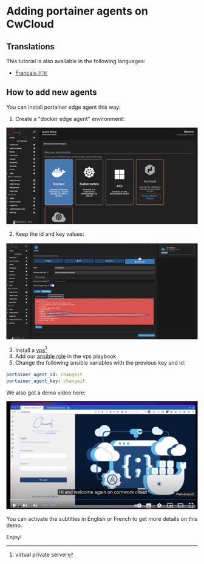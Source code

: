 # Adding portainer agents on CwCloud

## Translations

This tutorial is also available in the following languages:
* [Français 🇫🇷](../../translations/fr/tutorials/portainer/agent.md)

## How to add new agents

You can install portainer edge agent this way:

1. Create a "docker edge agent" environment:

![portainer_edge_agent_1](../../img/portainer_edge_agent_1.png)

2. Keep the id and key values:

![portainer_edge_agent_2](../../img/portainer_edge_agent_2.png)

3. Install a [vps[^1]](../../vps.md)
4. Add our [ansible role](https://gitlab.comwork.io/oss/ansible-iac/portainer/ansible-portainer-agent) in the vps playbook
5. Change the following ansible variables with the previous key and id:

```yaml
portainer_agent_id: changeit
portainer_agent_key: changeit
```

We also got a demo video here:

[![portainer_agent_demo](../../img/portainer_agent_demo.png)](https://youtu.be/iYK2cwHQh1A)

You can activate the subtitles in English or French to get more details on this demo.

Enjoy!

[^1]: virtual private server
